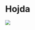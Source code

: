 # Hojda
<img src="https://railway-news.com/wp-content/uploads/2019/09/Northern-train-for-Blackpool.jpg">
